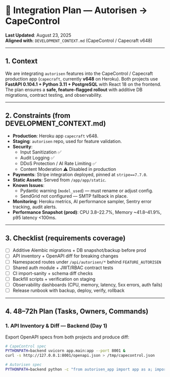 # 🚀 Integration Plan — Autorisen → CapeControl

**Last Updated**: August 23, 2025  
**Aligned with**: `DEVELOPMENT_CONTEXT.md` (CapeControl / Capecraft v648)

---

## 1. Context

We are integrating `autorisen` features into the CapeControl / Capecraft production app (`capecraft`, currently **v648** on Heroku). Both projects use **FastAPI 0.104.1 + Python 3.11 + PostgreSQL** with React 18 on the frontend.  
The plan ensures a **safe, feature-flagged rollout** with additive DB migrations, contract testing, and observability.

---

## 2. Constraints (from DEVELOPMENT_CONTEXT.md)

- **Production**: Heroku app `capecraft` v648.
- **Staging**: `autorisen` repo, used for feature validation.
- **Security**:
  - Input Sanitization ✅
  - Audit Logging ✅
  - DDoS Protection / AI Rate Limiting ✅
  - Content Moderation ⚠️ Disabled in production
- **Payments**: Stripe integration deployed, pinned at `stripe==7.7.0`.
- **Static Assets**: Served from `/app/app/static`.
- **Known Issues**:
  - Pydantic warning (`model_used`) — must rename or adjust config.
  - SendGrid not configured — SMTP fallback in place.
- **Monitoring**: Heroku metrics, AI performance sampler, Sentry error tracking, audit alerts.
- **Performance Snapshot (prod)**: CPU 3.8–22.7%, Memory ~41.8–41.9%, p95 latency <100ms.

---

## 3. Checklist (requirements coverage)

- [ ] Additive Alembic migrations + DB snapshot/backup before prod
- [ ] API inventory + OpenAPI diff for breaking changes
- [ ] Namespaced routes under `/api/autorisen/*` behind `FEATURE_AUTORISEN`
- [ ] Shared auth module + JWT/RBAC contract tests
- [ ] CI import-sanity + schema diff checks
- [ ] Backfill scripts + verification on staging
- [ ] Observability dashboards (CPU, memory, latency, 5xx errors, auth fails)
- [ ] Release runbook with backup, deploy, verify, rollback

---

## 4. 48–72h Plan (Tasks, Owners, Commands)

### 1. API Inventory & Diff — **Backend** (Day 1)

Export OpenAPI specs from both projects and produce diff:

```bash
# CapeControl spec
PYTHONPATH=backend uvicorn app.main:app --port 8001 &
curl -s http://127.0.0.1:8001/openapi.json > /tmp/capecontrol.json

# Autorisen spec
PYTHONPATH=backend python -c "from autorisen_app import app as a; import json; print(json.dumps(a.openapi()))" > /tmp/autorisen.json
```

